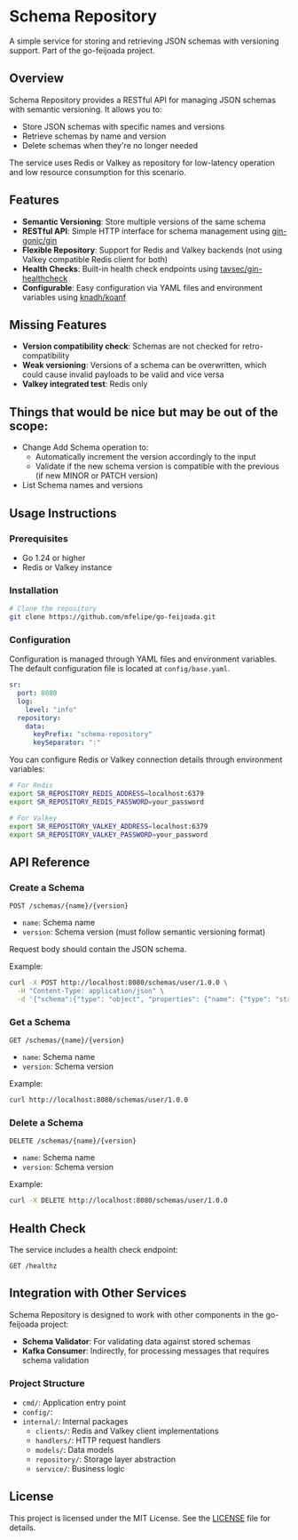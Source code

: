 # Schema Repository

A simple service for storing and retrieving JSON schemas with versioning support. Part of the go-feijoada project.

## Overview

Schema Repository provides a RESTful API for managing JSON schemas with semantic versioning. It allows you to:

- Store JSON schemas with specific names and versions
- Retrieve schemas by name and version
- Delete schemas when they're no longer needed

The service uses Redis or Valkey as repository for low-latency operation and low resource consumption for this scenario.

## Features

- **Semantic Versioning**: Store multiple versions of the same schema
- **RESTful API**: Simple HTTP interface for schema management using [gin-gonic/gin](https://github.com/gin-gonic/gin)
- **Flexible Repository**: Support for Redis and Valkey backends (not using Valkey compatible Redis client for both)
- **Health Checks**: Built-in health check endpoints
  using [tavsec/gin-healthcheck](https://github.com/tavsec/gin-healthcheck)
- **Configurable**: Easy configuration via YAML files and environment variables
  using [knadh/koanf](https://github.com/knadh/koanf)

## Missing Features

- **Version compatibility check**: Schemas are not checked for retro-compatibility
- **Weak versioning**: Versions of a schema can be overwritten, which could cause invalid payloads to be valid and vice
  versa
- **Valkey integrated test**: Redis only

## Things that would be nice but may be out of the scope:

- Change Add Schema operation to:
  - Automatically increment the version accordingly to the input
  - Validate if the new schema version is compatible with the previous (if new MINOR or PATCH version)
- List Schema names and versions

## Usage Instructions
### Prerequisites
- Go 1.24 or higher
- Redis or Valkey instance

### Installation

```bash
# Clone the repository
git clone https://github.com/mfelipe/go-feijoada.git
```

### Configuration

Configuration is managed through YAML files and environment variables. The default configuration file is located at
`config/base.yaml`.

```yaml
sr:
  port: 8080
  log:
    level: "info"
  repository:
    data:
      keyPrefix: "schema-repository"
      keySeparator: ":"
```

You can configure Redis or Valkey connection details through environment variables:

```bash
# For Redis
export SR_REPOSITORY_REDIS_ADDRESS=localhost:6379
export SR_REPOSITORY_REDIS_PASSWORD=your_password

# For Valkey
export SR_REPOSITORY_VALKEY_ADDRESS=localhost:6379
export SR_REPOSITORY_VALKEY_PASSWORD=your_password
```

## API Reference

### Create a Schema

```
POST /schemas/{name}/{version}
```

- `name`: Schema name
- `version`: Schema version (must follow semantic versioning format)

Request body should contain the JSON schema.

Example:

```bash
curl -X POST http://localhost:8080/schemas/user/1.0.0 \
  -H "Content-Type: application/json" \
  -d '{"schema":{"type": "object", "properties": {"name": {"type": "string"}}}}'
```

### Get a Schema

```
GET /schemas/{name}/{version}
```

- `name`: Schema name
- `version`: Schema version

Example:

```bash
curl http://localhost:8080/schemas/user/1.0.0
```

### Delete a Schema

```
DELETE /schemas/{name}/{version}
```

- `name`: Schema name
- `version`: Schema version

Example:

```bash
curl -X DELETE http://localhost:8080/schemas/user/1.0.0
```

## Health Check

The service includes a health check endpoint:

```
GET /healthz
```

## Integration with Other Services

Schema Repository is designed to work with other components in the go-feijoada project:

- **Schema Validator**: For validating data against stored schemas
- **Kafka Consumer**: Indirectly, for processing messages that requires schema validation

### Project Structure

- `cmd/`: Application entry point
- `config/`:
- `internal/`: Internal packages
    - `clients/`: Redis and Valkey client implementations
    - `handlers/`: HTTP request handlers
    - `models/`: Data models
    - `repository/`: Storage layer abstraction
    - `service/`: Business logic

## License

This project is licensed under the MIT License. See the [LICENSE](../LICENSE.md) file for details.

